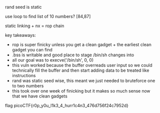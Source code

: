 
rand seed is static

use loop to find list of 10 numbers?
[84,87]

static linking + nx = rop chain

key takeaways:

- rop is super finicky unless you get a clean gadget + the earliest clean gadget you can find
- .bss is writable and good place to stage /bin/sh changes into
- all our goal was to execve('/bin/sh', 0, 0)
- this vuln worked because the buffer overreads user input so we could technically fill the buffer and then start adding data to be treated like instructions
- rand was static seed wise, this meant we just needed to bruteforce one to two numbers
- this took over one week of finicking but it makes so much sense now that we have clean gadgets

flag
picoCTF{r0p_y0u_l1k3_4_hurr1c4n3_476d756f24c7952d}